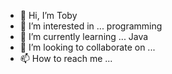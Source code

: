 - 👋 Hi, I’m Toby
- 👀 I’m interested in ... programming
- 🌱 I’m currently learning ... Java
- 💞️ I’m looking to collaborate on ...
- 📫 How to reach me ...

<!---
victortobyrubio/victortobyrubio is a ✨ special ✨ repository because its `README.md` (this file) appears on your GitHub profile.
You can click the Preview link to take a look at your changes.
--->
